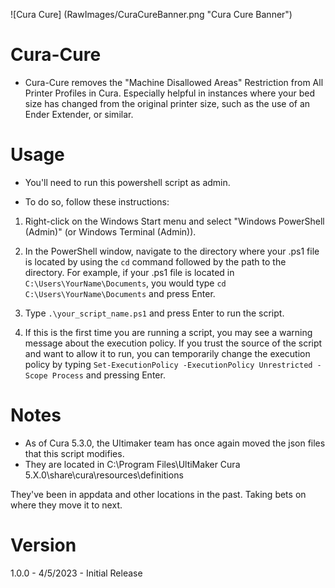 ![Cura Cure] (RawImages/CuraCureBanner.png "Cura Cure Banner")

# Cura-Cure
- Cura-Cure removes the "Machine Disallowed Areas" Restriction from All Printer Profiles in Cura. Especially helpful in instances where your bed size has changed from the original printer size, such as the use of an Ender Extender, or similar.

# Usage
- You'll need to run this powershell script as admin. 

- To do so, follow these instructions:

1. Right-click on the Windows Start menu and select "Windows PowerShell (Admin)" (or Windows Terminal (Admin)).
2. In the PowerShell window, navigate to the directory where your .ps1 file is located by using the `cd` command followed by the path to the directory. For example, if your .ps1 file is located in `C:\Users\YourName\Documents`, you would type `cd C:\Users\YourName\Documents` and press Enter.
3. Type `.\your_script_name.ps1` and press Enter to run the script.

4. If this is the first time you are running a script, you may see a warning message about the execution policy. If you trust the source of the script and want to allow it to run, you can temporarily change the execution policy by typing `Set-ExecutionPolicy -ExecutionPolicy Unrestricted -Scope Process` and pressing Enter.

# Notes
- As of Cura 5.3.0, the Ultimaker team has once again moved the json files that this script modifies.
- They are located in C:\Program Files\UltiMaker Cura 5.X.0\share\cura\resources\definitions

They've been in appdata and other locations in the past. Taking bets on where they move it to next.

# Version
1.0.0 - 4/5/2023 - Initial Release